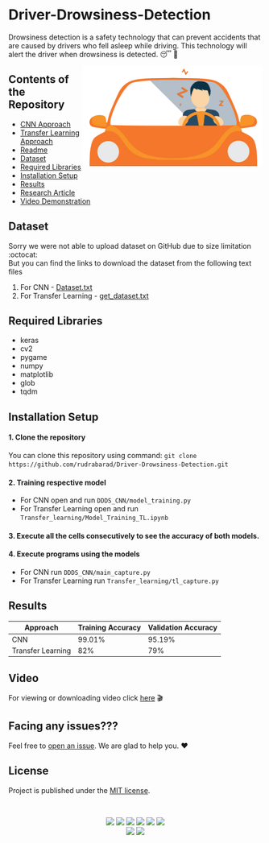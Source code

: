 # Driver-Drowsiness-Detection
Drowsiness detection is a safety technology that can prevent accidents that are caused by drivers who fell asleep while driving. This technology will alert the driver when drowsiness is detected. 😴 🚨

<img align="right" alt="GIF" height=200 src="https://github.com/rudrabarad/Driver-Drowsiness-Detection/blob/main/driver.gif" />

## Contents of the Repository
- [CNN Approach](https://github.com/rudrabarad/Driver-Drowsiness-Detection/tree/main/DDDS_CNN)
- [Transfer Learning Approach](https://github.com/rudrabarad/Driver-Drowsiness-Detection/tree/main/Transfer_learning)
- [Readme](https://github.com/rudrabarad/Driver-Drowsiness-Detection#readme)
- [Dataset](https://github.com/rudrabarad/Driver-Drowsiness-Detection#dataset)
- [Required Libraries](https://github.com/rudrabarad/Driver-Drowsiness-Detection#required-libraries)
- [Installation Setup](https://github.com/rudrabarad/Driver-Drowsiness-Detection#installation-setup)
- [Results](https://github.com/rudrabarad/Driver-Drowsiness-Detection#results)
- [Research Article](https://github.com/rudrabarad/Driver-Drowsiness-Detection/blob/main/Research%20Article.docx)
- [Video Demonstration](https://github.com/rudrabarad/Driver-Drowsiness-Detection#video)

## Dataset
Sorry we were not able to upload dataset on GitHub due to size limitation :octocat: <br>
But you can find the links to download the dataset from the following text files
1. For CNN - [Dataset.txt](https://github.com/rudrabarad/Driver-Drowsiness-Detection/blob/main/DDDS_CNN/Dataset.txt)
2. For Transfer Learning - [get_dataset.txt](https://github.com/rudrabarad/Driver-Drowsiness-Detection/blob/main/Transfer_learning/get_dataset.txt)

## Required Libraries
- keras
- cv2
- pygame
- numpy
- matplotlib
- glob
- tqdm

## Installation Setup
#### 1. Clone the repository
You can clone this repository using command: ``git clone https://github.com/rudrabarad/Driver-Drowsiness-Detection.git``
#### 2. Training respective model
- For CNN open and run ``DDDS_CNN/model_training.py``
- For Transfer Learning open and run ``Transfer_learning/Model_Training_TL.ipynb`` 

#### 3. Execute all the cells consecutively to see the accuracy of both models.
#### 4. Execute programs using the models
- For CNN run ``DDDS_CNN/main_capture.py``
- For Transfer Learning run ``Transfer_learning/tl_capture.py``

## Results
Approach| Training Accuracy | Validation Accuracy
------------ | ------------------|--------------------
CNN | 99.01% | 95.19%
Transfer Learning | 82% |  79%

## Video
For viewing or downloading video click [here](https://github.com/rudrabarad/Driver-Drowsiness-Detection/blob/main/Video_Demonstration.mkv) 🎬

## Facing any issues???

Feel free to [open an issue](https://github.com/rudrabarad/Driver-Drowsiness-Detection/issues/new?assignees=&labels=Query&title=Query). We are glad to help you. ❤️

## License
Project is published under the [MIT license](https://github.com/rudrabarad/Driver-Drowsiness-Detection/blob/master/LICENSE).

<br>

<div align="center">
  
<a href="https://github.com/rudrabarad/Driver-Drowsiness-Detection/stargazers"><img src="https://img.shields.io/github/stars/rudrabarad/Driver-Drowsiness-Detection?style=flat"/></a>
<a href="https://github.com/rudrabarad/Driver-Drowsiness-Detection/network/members"><img src="https://img.shields.io/github/forks/rudrabarad/Driver-Drowsiness-Detection?style=flat"/></a>
<a href="https://github.com/rudrabarad/Driver-Drowsiness-Detection/pulls"><img src="https://img.shields.io/github/issues-pr/rudrabarad/Driver-Drowsiness-Detection?style=flat?color=yellow"/></a>
<a href="https://github.com/rudrabarad/Driver-Drowsiness-Detection/issues"><img src="https://img.shields.io/github/issues/rudrabarad/Driver-Drowsiness-Detection?style=flat"/></a>
<a href="https://github.com/rudrabarad/Driver-Drowsiness-Detection/graphs/contributors"><img src="https://img.shields.io/github/contributors/rudrabarad/Driver-Drowsiness-Detection?color=orange"/></a>
<a href="https://github.com/rudrabarad/Driver-Drowsiness-Detection/blob/master/LICENSE"><img src="https://img.shields.io/github/license/rudrabarad/Driver-Drowsiness-Detection?color=1abc9c"/></a>
<br>
![](https://img.shields.io/badge/Star-If_Liked-%23FF0000.svg?&style=flat&logoColor=white&color=white)
![](https://img.shields.io/badge/Fork-If_you_found_interesting-%23FF0000.svg?&style=flat&logoColor=white&color=white)<br>
</div>  



